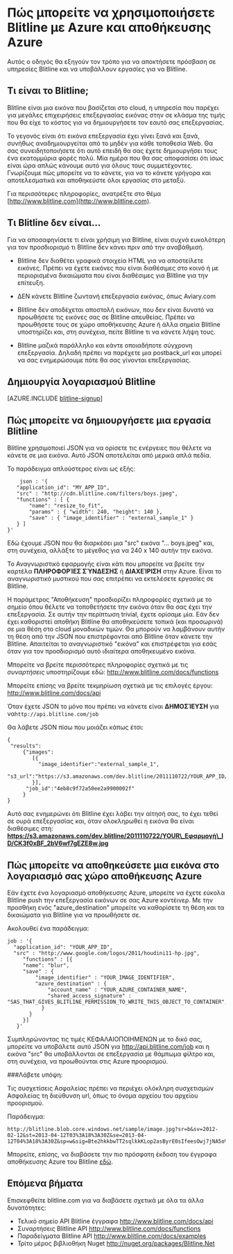 <properties 
    pageTitle="Πώς να χρησιμοποιήσετε Blitline για εικόνα επεξεργασίας - Azure δυνατοτήτων οδηγού" 
    description="Μάθετε πώς μπορείτε να χρησιμοποιήσετε την υπηρεσία Blitline σε διαδικασία εικόνες μέσα σε μια εφαρμογή του Azure." 
    services="" 
    documentationCenter=".net" 
    authors="blitline-dev" 
    manager="jason@blitline.com" 
    editor="jason@blitline.com"/>

<tags 
    ms.service="multiple" 
    ms.workload="na" 
    ms.tgt_pltfrm="na" 
    ms.devlang="na" 
    ms.topic="article" 
    ms.date="12/09/2014" 
    ms.author="support@blitline.com"/>
# <a name="how-to-use-blitline-with-azure-and-azure-storage"></a>Πώς μπορείτε να χρησιμοποιήσετε Blitline με Azure και αποθήκευσης Azure

Αυτός ο οδηγός θα εξηγούν τον τρόπο για να αποκτήσετε πρόσβαση σε υπηρεσίες Blitline και να υποβάλλουν εργασίες για να Blitline.

## <a name="what-is-blitline"></a>Τι είναι το Blitline;

Blitline είναι μια εικόνα που βασίζεται στο cloud, η υπηρεσία που παρέχει για μεγάλες επιχειρήσεις επεξεργασίας εικόνας στην σε κλάσμα της τιμής που θα είχε το κόστος για να δημιουργήσετε τον εαυτό σας επεξεργασίας.

Το γεγονός είναι ότι εικόνα επεξεργασία έχει γίνει ξανά και ξανά, συνήθως αναδημιουργείται από το μηδέν για κάθε τοποθεσία Web. Θα σας συνειδητοποιήσετε ότι αυτό επειδή θα σας έχετε δημιουργήσει τους ένα εκατομμύρια φορές πολύ. Μία ημέρα που θα σας αποφασίσει ότι ίσως είναι ώρα απλώς κάνουμε αυτό για όλους τους συμμετέχοντες. Γνωρίζουμε πώς μπορείτε να το κάνετε, για να το κάνετε γρήγορα και αποτελεσματικά και αποθηκεύστε όλοι εργασίας στο μεταξύ.

Για περισσότερες πληροφορίες, ανατρέξτε στο θέμα [http://www.blitline.com](http://www.blitline.com).

## <a name="what-blitline-is-not"></a>Τι Blitline δεν είναι...

Για να αποσαφηνίσετε τι είναι χρήσιμη για Blitline, είναι συχνά ευκολότερη για τον προσδιορισμό τι Blitline δεν κάνει πριν από την αναβάθμισή.

- Blitline δεν διαθέτει γραφικά στοιχεία HTML για να αποστείλετε εικόνες. Πρέπει να έχετε εικόνες που είναι διαθέσιμες στο κοινό ή με περιορισμένα δικαιώματα που είναι διαθέσιμες για Blitline για την επίτευξη.

- ΔΕΝ κάνετε Blitline ζωντανή επεξεργασία εικόνας, όπως Aviary.com

- Blitline δεν αποδέχεται αποστολή εικόνων, που δεν είναι δυνατό να προωθήσετε τις εικόνες σας σε Blitline απευθείας. Πρέπει να προωθήσετε τους σε χώρο αποθήκευσης Azure ή άλλα σημεία Blitline υποστηρίζει και, στη συνέχεια, πείτε Blitline τι να κάνετε λήψη τους.

- Blitline μαζικά παράλληλο και κάντε οποιαδήποτε σύγχρονη επεξεργασία. Δηλαδή πρέπει να παρέχετε μια postback_url και μπορεί να σας ενημερώσουμε πότε θα σας γίνονται επεξεργασίας.

## <a name="create-a-blitline-account"></a>Δημιουργία λογαριασμού Blitline

[AZURE.INCLUDE [blitline-signup](../includes/blitline-signup.md)]

## <a name="how-to-create-a-blitline-job"></a>Πώς μπορείτε να δημιουργήσετε μια εργασία Blitline

Blitline χρησιμοποιεί JSON για να ορίσετε τις ενέργειες που θέλετε να κάνετε σε μια εικόνα. Αυτό JSON αποτελείται από μερικά απλά πεδία.

Το παράδειγμα απλούστερος είναι ως εξής:

        json : '{
       "application_id": "MY_APP_ID",
       "src" : "http://cdn.blitline.com/filters/boys.jpeg",
       "functions" : [ {
           "name": "resize_to_fit",
           "params" : { "width": 240, "height": 140 },
           "save" : { "image_identifier" : "external_sample_1" }
       } ]
    }'

Εδώ έχουμε JSON που θα διαρκέσει μια "src" εικόνα "... boys.jpeg" και, στη συνέχεια, αλλάξτε το μέγεθος για να 240 x 140 αυτήν την εικόνα.

Το Αναγνωριστικό εφαρμογής είναι κάτι που μπορείτε να βρείτε την καρτέλα **ΠΛΗΡΟΦΟΡΊΕΣ ΣΎΝΔΕΣΗΣ** ή **ΔΙΑΧΕΊΡΙΣΗ** στην Azure. Είναι το αναγνωριστικό μυστικού που σας επιτρέπει να εκτελέσετε εργασίες σε Blitline.

Η παράμετρος "Αποθήκευση" προσδιορίζει πληροφορίες σχετικά με το σημείο όπου θέλετε να τοποθετήσετε την εικόνα όταν θα σας έχει την επεξεργασία. Σε αυτήν την περίπτωση trivial, έχετε ορίσαμε μία. Εάν δεν έχει καθοριστεί αποθήκη Blitline θα αποθηκεύσετε τοπικά (και προσωρινά) σε μια θέση στο cloud μοναδικών τιμών. Θα μπορούν να λαμβάνουν αυτήν τη θέση από την JSON που επιστρέφονται από Blitline όταν κάνετε την Blitline. Απαιτείται το αναγνωριστικό "εικόνα" και επιστρέφεται για εσάς όταν για τον προσδιορισμό αυτό ιδιαίτερα αποθηκευμένο εικόνα.

Μπορείτε να βρείτε περισσότερες πληροφορίες σχετικά με τις *συναρτήσεις* υποστηρίζουμε εδώ: <http://www.blitline.com/docs/functions>

Μπορείτε επίσης να βρείτε τεκμηρίωση σχετικά με τις επιλογές έργου: <http://www.blitline.com/docs/api>

Όταν έχετε JSON το μόνο που πρέπει να κάνετε είναι **ΔΗΜΟΣΊΕΥΣΗ** για να`http://api.blitline.com/job`

Θα λάβετε JSON πίσω που μοιάζει κάπως έτσι:

    {
     "results":
         {"images":
            [{
              "image_identifier":"external_sample_1",
              "s3_url":"https://s3.amazonaws.com/dev.blitline/2011110722/YOUR_APP_ID/CK3f0xBF_2bV6wf7gEZE8w.jpg"
            }],
          "job_id":"4eb8c9f72a50ee2a9900002f"
         }
    }


Αυτό σας ενημερώνει ότι Blitline έχει λάβει την αίτησή σας, το έχει τεθεί σε ουρά επεξεργασίας και, όταν ολοκληρωθεί η εικόνα θα είναι διαθέσιμες στη: **https://s3.amazonaws.com/dev.blitline/2011110722/YOUR\_Εφαρμογή\_ID/CK3f0xBF_2bV6wf7gEZE8w.jpg**

## <a name="how-to-save-an-image-to-your-azure-storage-account"></a>Πώς μπορείτε να αποθηκεύσετε μια εικόνα στο λογαριασμό σας χώρο αποθήκευσης Azure

Εάν έχετε ένα λογαριασμό αποθήκευσης Azure, μπορείτε να έχετε εύκολα Blitline push την επεξεργασία εικόνων σε σας Azure κοντέινερ. Με την προσθήκη ενός "azure_destination" μπορείτε να καθορίσετε τη θέση και τα δικαιώματα για Blitline για να προωθήσετε σε.

Ακολουθεί ένα παράδειγμα:

    job : '{
      "application_id": "YOUR_APP_ID",
      "src" : "http://www.google.com/logos/2011/houdini11-hp.jpg",
         "functions" : [{
         "name": "blur",
         "save" : {
             "image_identifier" : "YOUR_IMAGE_IDENTIFIER",
             "azure_destination" : {
                 "account_name" : "YOUR_AZURE_CONTAINER_NAME",
                 "shared_access_signature" : "SAS_THAT_GIVES_BLITLINE_PERMISSION_TO_WRITE_THIS_OBJECT_TO_CONTAINER",
               }
           }
         }]
       }'


Συμπληρώνοντας τις τιμές ΚΕΦΑΛΑΙΟΠΟΙΗΜΕΝΩΝ με το δικό σας, μπορείτε να υποβάλετε αυτό JSON για http://api.blitline.com/job και η εικόνα "src" θα υποβάλλονται σε επεξεργασία με θάμπωμα φίλτρο και, στη συνέχεια, να προωθούνται στις Azure προορισμού.

###<a name="please-note"></a>Λάβετε υπόψη:

Τις συσχετίσεις Ασφαλείας πρέπει να περιέχει ολόκληρη συσχετισμών Ασφαλείας τη διεύθυνση url, όπως το όνομα αρχείου του αρχείου προορισμού.

Παράδειγμα:

    http://blitline.blob.core.windows.net/sample/image.jpg?sr=b&sv=2012-02-12&st=2013-04-12T03%3A18%3A30Z&se=2013-04-12T04%3A18%3A30Z&sp=w&sig=Bte2hkkbwTT2sqlkkKLop2asByrE0sIfeesOwj7jNA5o%3D


Μπορείτε, επίσης, να διαβάσετε την πιο πρόσφατη έκδοση του έγγραφα αποθήκευσης Azure του Blitline [εδώ](http://www.blitline.com/docs/azure_storage).


## <a name="next-steps"></a>Επόμενα βήματα

Επισκεφθείτε blitline.com για να διαβάσετε σχετικά με όλα τα άλλα δυνατότητες:

* Τελικό σημείο API Blitline έγγραφα <http://www.blitline.com/docs/api>
* Συναρτήσεις Blitline API <http://www.blitline.com/docs/functions>
* Παραδείγματα Blitline API <http://www.blitline.com/docs/examples>
* Τρίτο μέρος βιβλιοθήκη Nuget <http://nuget.org/packages/Blitline.Net>
